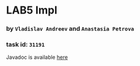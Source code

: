 # LAB5 Impl
### by `Vladislav Andreev` and `Anastasia Petrova`
### task id: `31191`

Javadoc is available [here](https://chuck-cheese.github.io/labs-megateam "Lab5 javadoc")